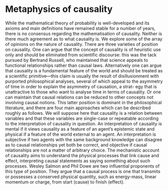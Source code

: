 # Metaphysics of causality

While the mathematical theory of probability is well-developed and its axioms and main definitions have remained stable for a number of years, there is no consensus regarding the mathematisation of causality. Neither is there much agreement as to what causality is. We explore some of the array of opinions on the nature of causality.
There are three varieties of position on causality. One can argue that the concept of causality is of heuristic use only and should be eliminated from scientific discourse: this was the tack pursued by Bertrand Russell, who maintained that science appeals to functional relationships rather than causal laws. Alternatively one can argue that causality is a fundamental feature of the world and should be treated as a scientific primitive—this claim is usually the result of disillusionment with purported philosophical analyses, several of which appeal to the asymmetry of time in order to explain the asymmetry of causation, a strat- egy that is unattractive to those who want to analyse time in terms of causality. Or one can maintain that causal relations can be reduced to other concepts not involving causal notions. This latter position is dominant in the philosophical literature, and there are four main approaches which can be described roughly as follows.
We will suppose here that causality is a relation between variables and that these variables are single-case or repeatable according to the interpretation of causality in question. An interpretation of causality is mental if it views causality as a feature of an agent’s epistemic state and physical if a feature of the world external to an agent. An interpretation is subjective if two agents with the same background knowledge can disagree as to causal relationships yet both be correct, and objective if causal relationships are not a matter of arbitrary choice. 
The mechanistic account of causality aims to understand the physical processes that link cause and effect, interpreting causal statements as saying something about such processes. Wesley Salmon and Phil Dowe are two influential proponents of this type of position. They argue that a causal process is one that transmits or possesses a conserved physical quantity, such as energy-mass, linear momentum or charge, from start (cause) to finish (effect).
